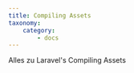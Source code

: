 ```yaml
---
title: Compiling Assets
taxonomy:
    category:
        - docs
---
```


Alles zu Laravel's Compiling Assets